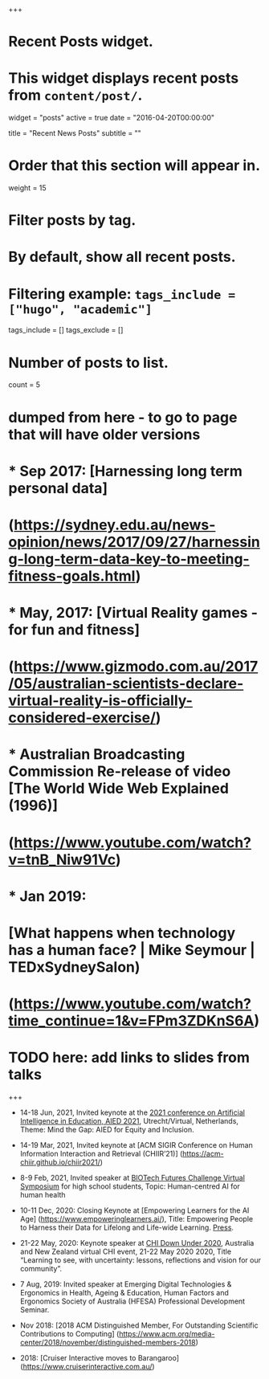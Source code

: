 +++
# Recent Posts widget.
# This widget displays recent posts from `content/post/`.
widget = "posts"
active = true
date = "2016-04-20T00:00:00"

title = "Recent News Posts"
subtitle = ""

# Order that this section will appear in.
weight = 15

# Filter posts by tag.
#  By default, show all recent posts.
#  Filtering example: `tags_include = ["hugo", "academic"]`
tags_include = []
tags_exclude = []

# Number of posts to list.
count = 5

# dumped from here - to go to page that will have older versions
#  * Sep 2017: [Harnessing long term personal data] 
#  (https://sydney.edu.au/news-opinion/news/2017/09/27/harnessing-long-term-data-key-to-meeting-fitness-goals.html)
#  
#  * May, 2017: [Virtual Reality games - for fun and fitness]
#  (https://www.gizmodo.com.au/2017/05/australian-scientists-declare-virtual-reality-is-officially-considered-exercise/)
#  
#  * Australian Broadcasting Commission Re-release of video [The World Wide Web Explained (1996)]
#  (https://www.youtube.com/watch?v=tnB_Niw91Vc)
#   * Jan 2019: 
#   [What happens when technology has a human face? | Mike Seymour | TEDxSydneySalon)
#   (https://www.youtube.com/watch?time_continue=1&v=FPm3ZDKnS6A)

# TODO here: add links to slides from talks

+++

* 14-18 Jun, 2021, Invited keynote at the [2021 conference on Artificial Intelligence in Education, AIED 2021](https://aied2021.science.uu.nl/), Utrecht/Virtual, Netherlands,
Theme: Mind the Gap: AIED for Equity and Inclusion.

* 14-19 Mar, 2021, Invited keynote at [ACM SIGIR Conference on Human Information Interaction and Retrieval (CHIIR’21)]
(https://acm-chiir.github.io/chiir2021/)

* 8-9 Feb, 2021, Invited speaker at [BIOTech Futures Challenge Virtual Symposium](https://biotechfutures.org/) for high school students, Topic: Human-centred AI for human health

* 10-11 Dec, 2020: Closing Keynote at [Empowering Learners for the AI Age]
(https://www.empoweringlearners.ai/), Title: Empowering People to Harness their Data for Lifelong and Life-wide Learning.
[Press](https://www.smh.com.au/national/empowering-learners-for-the-age-of-artificial-intelligence-20201210-p56mc3.html).

* 21-22 May, 2020: Keynote speaker at [CHI Down Under 2020](https://sites.google.com/view/chi-downunder/home), 
Australia and New Zealand virtual CHI event, 21-22 May 2020 2020, 
Title “Learning to see, with uncertainty: lessons, reflections and vision for our community”.

* 7 Aug, 2019: Invited speaker at Emerging Digital Technologies & Ergonomics in Health, Ageing & Education, Human Factors and Ergonomics Society of Australia (HFESA) Professional Development Seminar.

* Nov 2018: [2018 ACM Distinguished Member, For Outstanding Scientific Contributions to Computing]
(https://www.acm.org/media-center/2018/november/distinguished-members-2018)

* 2018: [Cruiser Interactive moves to Barangaroo]
(https://www.cruiserinteractive.com.au/)

